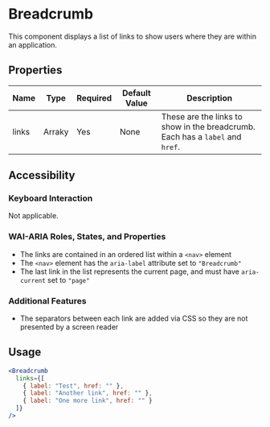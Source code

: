 # Breadcrumb

This component displays a list of links to show users where they are within an application.

## Properties

| Name  | Type   | Required | Default Value | Description                                                                   |
| ----- | ------ | -------- | ------------- | ----------------------------------------------------------------------------- |
| links | Arraky | Yes      | None          | These are the links to show in the breadcrumb. Each has a `label` and `href`. |

## Accessibility

### Keyboard Interaction

Not applicable.

### WAI-ARIA Roles, States, and Properties

- The links are contained in an ordered list within a `<nav>` element
- The `<nav>` element has the `aria-label` attribute set to `"Breadcrumb"`
- The last link in the list represents the current page, and must have `aria-current` set to `"page"`

### Additional Features

- The separators between each link are added via CSS so they are not presented by a screen reader

## Usage

```jsx
<Breadcrumb
  links={[
    { label: "Test", href: "" },
    { label: "Another link", href: "" },
    { label: "One more link", href: "" }
  ]}
/>
```
